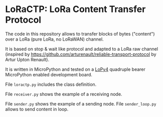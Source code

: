 # LoRaCTP: LoRa Content Transfer Protocol

The code in this repository allows to transfer blocks of bytes ("content") over a LoRa (pure LoRa, no LoRaWAN) channel.

It is based on stop & wait like protocol and adapted to a LoRa raw channel (inspired by https://github.com/arturenault/reliable-transport-protocol by Artur Upton Renault).

It is written in MicroPython and tested on a [LoPy4](https://pycom.io/product/lopy4/) quadruple bearer MicroPython enabled development board.


File `loractp.py` includes the class definition.

File `receiver.py` shows the example of a receiving node.

File `sender.py` shows the example of a sending node. File `sender_loop.py` allows to send content in loop.
